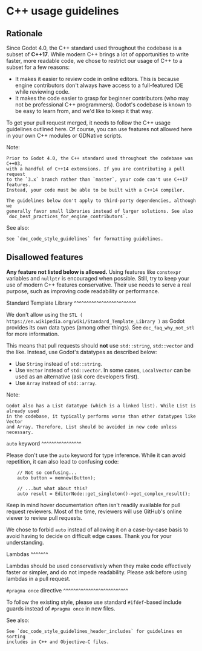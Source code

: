 

C++ usage guidelines
====================

Rationale
---------

Since Godot 4.0, the C++ standard used throughout the codebase is a subset of
**C++17**. While modern C++ brings a lot of opportunities to write faster, more
readable code, we chose to restrict our usage of C++ to a subset for a few
reasons:

- It makes it easier to review code in online editors. This is because engine
  contributors don't always have access to a full-featured IDE while reviewing
  code.
- It makes the code easier to grasp for beginner contributors (who may not be
  professional C++ programmers). Godot's codebase is known to be easy to learn
  from, and we'd like to keep it that way.

To get your pull request merged, it needs to follow the C++ usage guidelines
outlined here. Of course, you can use features not allowed here in your own C++
modules or GDNative scripts.

Note:


    Prior to Godot 4.0, the C++ standard used throughout the codebase was C++03,
    with a handful of C++14 extensions. If you are contributing a pull request
    to the `3.x` branch rather than `master`, your code can't use C++17 features.
    Instead, your code must be able to be built with a C++14 compiler.

    The guidelines below don't apply to third-party dependencies, although we
    generally favor small libraries instead of larger solutions. See also
    `doc_best_practices_for_engine_contributors`.

See also:


    See `doc_code_style_guidelines` for formatting guidelines.

Disallowed features
-------------------

**Any feature not listed below is allowed.** Using features like `constexpr`
variables and `nullptr` is encouraged when possible. Still, try to keep your
use of modern C++ features conservative. Their use needs to serve a real
purpose, such as improving code readability or performance.

Standard Template Library
^^^^^^^^^^^^^^^^^^^^^^^^^

We don't allow using the `STL ( https://en.wikipedia.org/wiki/Standard_Template_Library )`
as Godot provides its own data types (among other things).
See `doc_faq_why_not_stl` for more information.

This means that pull requests should **not** use `std::string`,
`std::vector` and the like. Instead, use Godot's datatypes as described below:

- Use `String` instead of `std::string`.
- Use `Vector` instead of `std::vector`. In some cases, `LocalVector`
  can be used as an alternative (ask core developers first).
- Use `Array` instead of `std::array`.

Note:


    Godot also has a List datatype (which is a linked list). While List is already used
    in the codebase, it typically performs worse than other datatypes like Vector
    and Array. Therefore, List should be avoided in new code unless necessary.

`auto` keyword
^^^^^^^^^^^^^^^^

Please don't use the `auto` keyword for type inference. While it can avoid
repetition, it can also lead to confusing code:

```
    // Not so confusing...
    auto button = memnew(Button);

    // ...but what about this?
    auto result = EditorNode::get_singleton()->get_complex_result();
```

Keep in mind hover documentation often isn't readily available for pull request
reviewers. Most of the time, reviewers will use GitHub's online viewer to review
pull requests.

We chose to forbid `auto` instead of allowing it on a case-by-case basis to
avoid having to decide on difficult edge cases. Thank you for your understanding.

Lambdas
^^^^^^^

Lambdas should be used conservatively when they make code effectively faster or
simpler, and do not impede readability. Please ask before using lambdas in a
pull request.

`#pragma once` directive
^^^^^^^^^^^^^^^^^^^^^^^^^^

To follow the existing style, please use standard `#ifdef`-based include
guards instead of `#pragma once` in new files.

See also:


    See `doc_code_style_guidelines_header_includes` for guidelines on sorting
    includes in C++ and Objective-C files.

